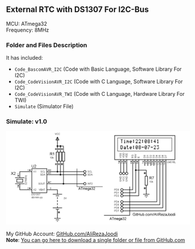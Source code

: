 ## External RTC with DS1307 For I2C-Bus 
                
MCU:   		ATmega32  
Frequency:     	8MHz  

### Folder and Files Description
It has included:
- `Code_BascomAVR_I2C` (Code with Basic Language, Software Library For I2C)
- `Code_CodeVisionAVR_I2C` (Code with C Language, Software Library For I2C)
- `Code_CodeVisionAVR_TWI` (Code with C Language, Hardware Library For TWI)
- `Simulate` (Simulator File)

### Simulate: v1.0
![](Simulate/v1.0.png)

My GitHub Account: [GitHub.com/AliRezaJoodi](https://github.com/AliRezaJoodi)  
**Note**: [You can go here to download a single folder or file from GitHub.com](https://minhaskamal.github.io/DownGit/#/home)
